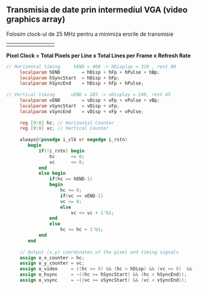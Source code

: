 ## Transmisia de date prin intermediul VGA (video graphics array)


Folosim clock-ul de 25 MHz pentru a minimiza erorile de transmisie



|     |     |     |     |     |     |     |     |
| --- | --- | --- | --- | --- | --- | --- | --- |
|     |     |     |     |     |     |     |     |


**Pixel Clock = Total Pixels per Line  x  Total Lines per Frame  x  Refresh Rate**

```verilog
// Horizontal timing     hEND = 400 -> hDisplay = 320 , rest 80
     localparam hEND        = hDisp + hFp + hPulse + hBp; 
     localparam hSyncStart  = hDisp + hFp;
     localparam hSyncEnd    = hDisp + hFp + hPulse;
             
// Vertical timing      vEND = 285 -> vDisplay = 240, rest 45
     localparam vEND        = vDisp + vFp + vPulse + vBp;
     localparam vSyncStart  = vDisp + vFp;
     localparam vSyncEnd    = vDisp + vFp + vPulse;
     
     reg [9:0] hc; // Horizontal Counter
     reg [9:0] vc; // Vertical Counter
     
     always@(posedge i_clk or negedge i_rstn)
        begin
            if(!i_rstn) begin
                hc      <= 0;
                vc      <= 0;
            end
            else begin
                if(hc == hEND-1)
                begin
                    hc <= 0;
                    if(vc == vEND-1)
                    vc <= 0; 
                    else
                        vc <= vc + 1'b1;
                end 
                else
                    hc <= hc + 1'b1; 
            end
        end 
        
     // Output (x,y) coordinates of the pixel and timing signals
     assign o_x_counter = hc;
     assign o_y_counter = vc;
     assign o_video     = ((hc >= 0) && (hc < hDisp) && (vc >= 0)  && (vc < vDisp)); 
     assign o_hsync     = ~((hc >= hSyncStart) && (hc < hSyncEnd));
     assign o_vsync     = ~((vc >= vSyncStart) && (vc < vSyncEnd)); 
```

